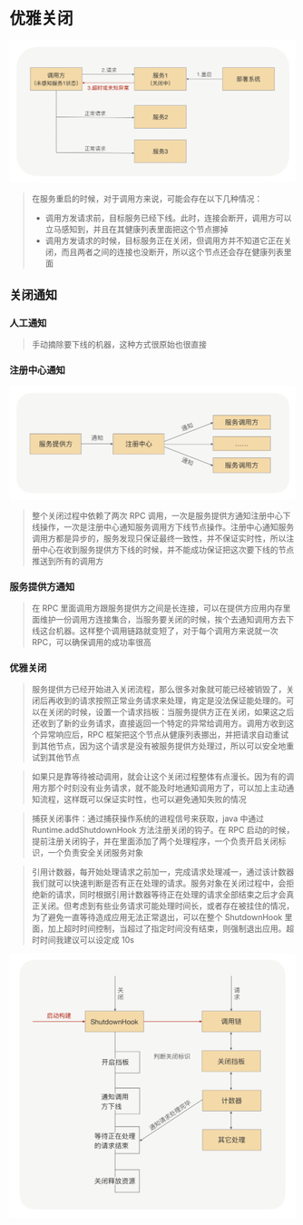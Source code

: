 # 优雅关闭

![](media/16625097740025/16625100889085.jpg)

> 在服务重启的时候，对于调用方来说，可能会存在以下几种情况：
> - 调用方发请求前，目标服务已经下线。此时，连接会断开，调用方可以立马感知到，并且在其健康列表里面把这个节点挪掉
> - 调用方发请求的时候，目标服务正在关闭，但调用方并不知道它正在关闭，而且两者之间的连接也没断开，所以这个节点还会存在健康列表里面

## 关闭通知
### 人工通知
> 手动摘除要下线的机器，这种方式很原始也很直接

### 注册中心通知
![](media/16625097740025/16625106462799.jpg)

> 整个关闭过程中依赖了两次 RPC 调用，一次是服务提供方通知注册中心下线操作，一次是注册中心通知服务调用方下线节点操作。注册中心通知服务调用方都是异步的，服务发现只保证最终一致性，并不保证实时性，所以注册中心在收到服务提供方下线的时候，并不能成功保证把这次要下线的节点推送到所有的调用方

### 服务提供方通知
> 在 RPC 里面调用方跟服务提供方之间是长连接，可以在提供方应用内存里面维护一份调用方连接集合，当服务要关闭的时候，挨个去通知调用方去下线这台机器。这样整个调用链路就变短了，对于每个调用方来说就一次 RPC，可以确保调用的成功率很高

### 优雅关闭
> 服务提供方已经开始进入关闭流程，那么很多对象就可能已经被销毁了，关闭后再收到的请求按照正常业务请求来处理，肯定是没法保证能处理的。可以在关闭的时候，设置一个请求挡板：当服务提供方正在关闭，如果这之后还收到了新的业务请求，直接返回一个特定的异常给调用方。调用方收到这个异常响应后，RPC 框架把这个节点从健康列表挪出，并把请求自动重试到其他节点，因为这个请求是没有被服务提供方处理过，所以可以安全地重试到其他节点

> 如果只是靠等待被动调用，就会让这个关闭过程整体有点漫长。因为有的调用方那个时刻没有业务请求，就不能及时地通知调用方了，可以加上主动通知流程，这样既可以保证实时性，也可以避免通知失败的情况

> 捕获关闭事件：通过捕获操作系统的进程信号来获取，java 中通过 Runtime.addShutdownHook 方法注册关闭的钩子。在 RPC 启动的时候，提前注册关闭钩子，并在里面添加了两个处理程序，一个负责开启关闭标识，一个负责安全关闭服务对象

> 引用计数器，每开始处理请求之前加一，完成请求处理减一，通过该计数器我们就可以快速判断是否有正在处理的请求。服务对象在关闭过程中，会拒绝新的请求，同时根据引用计数器等待正在处理的请求全部结束之后才会真正关闭。但考虑到有些业务请求可能处理时间长，或者存在被挂住的情况，为了避免一直等待造成应用无法正常退出，可以在整个 ShutdownHook 里面，加上超时时间控制，当超过了指定时间没有结束，则强制退出应用。超时时间我建议可以设定成 10s

![](media/16625097740025/16625116731764.jpg)
